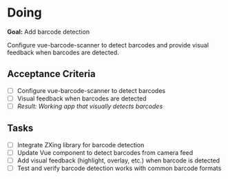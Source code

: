 # Doing

**Goal:** Add barcode detection

Configure vue-barcode-scanner to detect barcodes and provide visual feedback when barcodes are detected.

## Acceptance Criteria

- [ ] Configure vue-barcode-scanner to detect barcodes
- [ ] Visual feedback when barcodes are detected
- [ ] *Result: Working app that visually detects barcodes*

## Tasks

- [ ] Integrate ZXing library for barcode detection
- [ ] Update Vue component to detect barcodes from camera feed
- [ ] Add visual feedback (highlight, overlay, etc.) when barcode is detected
- [ ] Test and verify barcode detection works with common barcode formats
